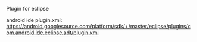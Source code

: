 Plugin for eclipse

android ide plugin.xml: https://android.googlesource.com/platform/sdk/+/master/eclipse/plugins/com.android.ide.eclipse.adt/plugin.xml

